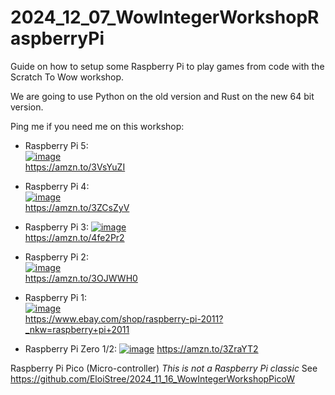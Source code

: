 # 2024_12_07_WowIntegerWorkshopRaspberryPi
Guide on how to setup some Raspberry Pi to play games from code with the Scratch To Wow workshop.

We are going to use Python on the old version and Rust on the new 64 bit version.

Ping me if you need me on this workshop:


- Raspberry Pi 5:  
[![image](https://github.com/user-attachments/assets/1d617ab2-815f-4572-9d3e-42e2d5e3e9cb)](https://amzn.to/3VsYuZI)  
https://amzn.to/3VsYuZI

- Raspberry Pi 4:  
[![image](https://github.com/user-attachments/assets/224afd6e-52be-4428-8977-49d7085729a5)](https://amzn.to/3ZCsZyV)  
https://amzn.to/3ZCsZyV

- Raspberry Pi 3: 
[![image](https://github.com/user-attachments/assets/934aa51d-5090-406a-a35e-00115b5b787f)](https://amzn.to/4fe2Pr2)  
https://amzn.to/4fe2Pr2  
- Raspberry Pi 2:    
[![image](https://github.com/user-attachments/assets/ea0c1434-dc1b-4f19-9055-0cd27d70dc36)
](https://amzn.to/3OJWWH0)  
https://amzn.to/3OJWWH0


- Raspberry Pi 1:  
[![image](https://github.com/user-attachments/assets/605a0879-ad19-4f9e-b80e-9621cebbfc74)](https://www.ebay.com/shop/raspberry-pi-2011?_nkw=raspberry+pi+2011)  
https://www.ebay.com/shop/raspberry-pi-2011?_nkw=raspberry+pi+2011  


- Raspberry Pi Zero 1/2:
[![image](https://github.com/user-attachments/assets/f6cfdd36-507a-4ef7-9418-bf7f0a688f68)](https://amzn.to/3ZraYT2)
https://amzn.to/3ZraYT2


Raspberry Pi Pico (Micro-controller)
_This is not a Raspberry Pi classic_
See https://github.com/EloiStree/2024_11_16_WowIntegerWorkshopPicoW

